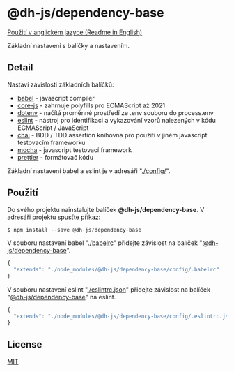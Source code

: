 # @dh-js/dependency-base

[Použití v anglickém jazyce (Readme in English)](https://github.com/hezky/dh-dependency-base/blob/master/README.md)

Základní nastavení s balíčky a nastavením.

## Detail
Nastaví závislosti základních balíčků:
* [babel](https://github.com/babel/babel) - javascript compiler
* [core-js](https://github.com/zloirock/core-js) - zahrnuje polyfills pro ECMAScript až 2021
* [dotenv](https://github.com/motdotla/dotenv) - načítá proměnné prostředí ze .env souboru do process.env
* [eslint](https://github.com/eslint/eslint) - nástroj pro identifikaci a vykazování vzorů nalezených v kódu ECMAScript / JavaScript
* [chai](https://github.com/chaijs/chai) - BDD / TDD assertion knihovna pro použití v jiném javascript testovacím frameworku
* [mocha](https://github.com/mochajs/mocha) - javascript testovací framework
* [prettier](https://github.com/prettier/prettier) - formátovač kódu

Základní nastavení babel a eslint je v adresáři "[./config/](https://github.com/hezky/dh-dependency-base/tree/master/config)".

## Použití

Do svého projektu nainstalujte balíček **@dh-js/dependency-base**.
V adresáři projektu spusťte příkaz:
``` javascript
$ npm install --save @dh-js/dependency-base
```


V souboru nastavení babel "[./babelrc](https://github.com/hezky/dh-dependency-base/blob/master/config/.babelrc)" přidejte závislost na balíček "[@dh-js/dependency-base](https://github.com/hezky/dh-dependency-base)".
```javascript
{
  "extends": "./node_modules/@dh-js/dependency-base/config/.babelrc"
}
```

V souboru nastavení eslint "[./eslintrc.json](https://github.com/hezky/dh-dependency-base/blob/master/config/.eslintrc.json)" přidejte závislost na balíček "[@dh-js/dependency-base](https://github.com/hezky/dh-dependency-base)" na eslint.
```javascript
{
  "extends": "./node_modules/@dh-js/dependency-base/config/.eslintrc.json"
}
```

## License
[MIT](https://choosealicense.com/licenses/mit/)
